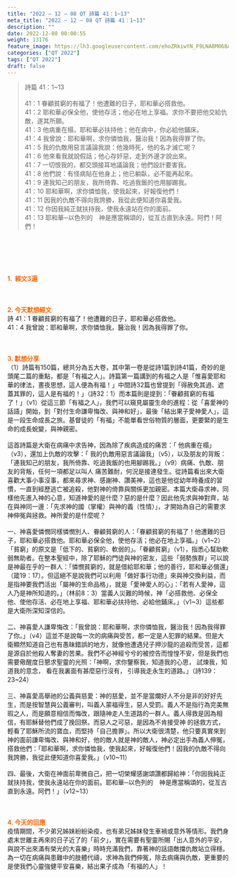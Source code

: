 ```yaml
---
title: "2022 – 12 – 08 QT 詩篇 41：1~13"
meta_title: "2022 – 12 – 08 QT 詩篇 41：1~13"
description: ""
date: 2022-12-08 00:00:55
weight: 13176
feature_image: https://lh3.googleusercontent.com/ehoZRkiwYN_F9LNA8M068AYxt73EavCZno-PD1cJRuf5BbSkQVUWr3gNEbt5kSs28Pb_Elg17kSrtf9ybWvojWoMV6I4tPM3vGRGDq6GkKkPdL2Gut4QAIw4-uykKUAtNiKgQKntvsU=w800
categories: ["QT 2022"]
tags: ["QT 2022"]
draft: false
---
```


<blockquote>詩篇 41：1~13<br />
<br />
41：1 眷顧貧窮的有福了！他遭難的日子，耶和華必搭救他。<br />
41：2 耶和華必保全他，使他存活；他必在地上享福。求你不要把他交給仇敵，遂其所願。<br />
41：3 他病重在榻，耶和華必扶持他；他在病中，你必給他鋪床。<br />
41：4 我曾說：耶和華啊，求你憐恤我，醫治我！因為我得罪了你。<br />
41：5 我的仇敵用惡言議論我說：他幾時死，他的名才滅亡呢？<br />
41：6 他來看我就說假話；他心存奸惡，走到外邊才說出來。<br />
41：7 一切恨我的，都交頭接耳地議論我；他們設計要害我。<br />
41：8 他們說：有怪病貼在他身上；他已躺臥，必不能再起來。<br />
41：9 連我知己的朋友，我所倚靠、吃過我飯的也用腳踢我。<br />
41：10 耶和華啊，求你憐恤我，使我起來，好報復他們！<br />
41：11 因我的仇敵不得向我誇勝，我從此便知道你喜愛我。<br />
41：12 你因我純正就扶持我，使我永遠站在你的面前。<br />
41：13 耶和華─以色列的　神是應當稱頌的，從亙古直到永遠。阿們！阿們！</blockquote><br />
&nbsp;<br />
<br />
&nbsp;<br />
<br />
<span style="color: #ff6600;"><strong>1.  經文3遍</strong></span><br />
<br />
&nbsp;<br />
<br />
<span style="color: #ff6600;"><strong>2. 今天默想經文<br />
</strong></span>詩 41：1 眷顧貧窮的有福了！他遭難的日子，耶和華必搭救他。<br />
41：4 我曾說：耶和華啊，求你憐恤我，醫治我！因為我得罪了你。<br />
<br />
&nbsp;<br />
<br />
<strong><span style="color: #ff6600;">3. 默想分享<br />
</span></strong>（1）詩篇有150篇，總共分為五大卷，其中第一卷是從詩1篇到詩41篇，奇妙的是頭尾二篇的重點，都是「有福之人」。詩篇第一篇講到的有福之人是「惟喜愛耶和華的律法，晝夜思想，這人便為有福！」中間詩32篇也曾提到「得赦免其過、遮蓋其罪的，這人是有福的！」（詩32：1）而本篇則是提到：「眷顧貧窮的有福了！」（v1）從這三節「有福之人」，我們可以窺見屬靈生命的進程：從「喜愛神的話語」開始，到「對付生命謙卑悔改、與神和好」，最後「結出果子愛神愛人」，這是一段生命成長之旅。基督徒的「有福」不能單看世俗物質的層面，更要緊的是生命的成長蛻變，與神親密。<br />
<br />
這首詩篇是大衛在病痛中求告神，因為除了疾病造成的痛苦：「 他病重在榻」（v3），還加上仇敵的攻擊：「 我的仇敵用惡言議論我」（v5），以及朋友的背叛：「連我知己的朋友，我所倚靠、吃過我飯的也用腳踢我。」（v9）病痛、仇敵、朋友的背叛，任何一項都足以叫人 痛苦難耐，何況是接連發生。從詩篇看出來大衛喜歡大事小事沒事，都來尋求神、感謝神、讚美神，這也是他從幼年時養成的習慣，一直到經歷逃亡被追殺，他對神的倚靠與關係更加親密。本篇大衛尋求神，同樣他先進入神的心意，知道神愛的是什麼？惡的是什麼？因此他先求與神對齊，站在與神同一邊：「先求神的國（掌權）與神的義（性情）」，才開始為自己的需要求神伸冤與拯救。神所愛的是什麼呢？<br />
<br />
一、神喜愛憐憫同樣憐憫別人、眷顧貧窮的人：「眷顧貧窮的有福了！他遭難的日子，耶和華必搭救他。耶和華必保全他，使他存活；他必在地上享福。」（v1~2）「貧窮」的原文是「低下的、貧窮的、軟弱的」。「眷顧貧窮」（v1），指悉心幫助軟弱無助者。在整本聖經中，除了耶穌的門徒與神的密友，這些「弱勢族群」可以說是神最在乎的一群人：「憐憫貧窮的，就是借給耶和華；他的善行，耶和華必償還」（箴19：17）。但這絕不是說我們可以利用「做好事行功德」來與神交換利益，而是指神要我們活出「屬神的生命品格」，就是「愛神愛人的心」：「若有人愛神，這人乃是神所知道的。」（林前8：3）當義人災難的時候，神「必搭救他、必保全他、使他存活、必在地上享福、耶和華必扶持他、必給他鋪床。」（v1~3）這些都是大衛所深知深信的。<br />
<br />
二、神喜愛人謙卑悔改：「我曾說：耶和華啊，求你憐恤我，醫治我！因為我得罪了你。」（v4）這並不是說每一次的病痛與受苦，都一定是人犯罪的結果。但是大衛顯然知道自己也有愚昧錯誤的地方，就像他遭遇兒子押沙龍的追殺而受苦，這都是源自於他殺人奪妻的苦果。我們不必神經兮兮的被控告而惶惶不安，但是我們也需要儆醒度日懇求聖靈的光照：「神啊，求你鑒察我，知道我的心思， 試煉我，知道我的意念， 看在我裏面有甚麼惡行沒有， 引導我走永生的道路。」（詩139：23~24）<br />
<br />
三、神喜愛高舉祂的公義與慈愛：神的慈愛，並不是當爛好人不分是非的好好先生，而是按智慧與公義審判，叫義人蒙福得生，惡人受罰。義人不是指行為完美無瑕之人，而是願意相信而悔改，跟隨神走人生道路的一群人。義人得救是因為相信，有耶穌替他們成了挽回祭。而惡人之可惡，是因為不肯接受神 的拯救方式，輕看了耶穌所流的寶血，而堅持「自己擔罪」。所以大衛很清楚，他只要真實來到神的面前謙卑悔改、與神和好，他的敵人就是神的敵人，神必定出手為義人伸冤，搭救他們：「耶和華啊，求你憐恤我，使我起來，好報復他們！因我的仇敵不得向我誇勝，我從此便知道你喜愛我。」（v10~11）<br />
<br />
四、最後，大衛在神面前卑微自己，把一切榮耀感謝頌讚都歸給神：「你因我純正就扶持我，使我永遠站在你的面前。耶和華─以色列的　神是應當稱頌的，從亙古直到永遠。阿們！」（v12~13）<br />
<br />
&nbsp;<br />
<br />
<strong><span style="color: #ff6600;">4. 今天的回應<br />
</span></strong>疫情期間，不少弟兄姊妹紛紛染疫，也有弟兄姊妹發生車禍或意外等情形。我們身處末世離主再來的日子近了的「前夕」，實在需要有聖靈所賜「出人意外的平安，與說不出來滿有榮光的大喜樂」時時充滿我們，靠著神的話語敵擋仇敵站立得穩。為一切在病痛與患難中的肢體代禱，求神為我們伸冤，除去病痛與仇敵，更重要的是使我們心靈強健平安喜樂，結出果子成為「有福的人」！<br />
<br />
&nbsp;<br />
<br />
&nbsp;<br />
<div id="gtx-trans" style="position: absolute; left: -66px; top: 1607.28px;"><br />
<div class="gtx-trans-icon"></div><br />
</div>
        